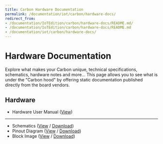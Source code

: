 ```yaml
---
title: Carbon Hardware Documentation
permalink: /documentation/iot/carbon/hardware-docs/
redirect_from:
- /documentation/IoTEdition/carbon/hardware-docs/README.md/
- /documentation/IoTEdition/carbon/hardware-docs/README.md
- /documentation/iot/carbon/hardware-docs/
---
```

# Hardware Documentation

Explore what makes your Carbon unique, technical specifications, schematics, hardware notes and more... This page allows you to see what is under the "Carbon hood" by offering static documentation published directly from the board vendors.

## Hardware

- Hardware User Manual ([View](hardware-user-manual.md))

***

- Schematics ([View](https://github.com/96boards/documentation/blob/master/iot/carbon/hardware-docs/Carbon_Schematics.pdf) / [Download](https://github.com/96boards/documentation/raw/master/iot/carbon/hardware-docs/Carbon_Schematics.pdf))
- Pinout Diagram ([View](https://github.com/96boards/documentation/blob/master/iot/carbon/hardware-docs/Carbon_Pinout.png) / [Download](https://github.com/96boards/documentation/raw/master/iot/carbon/hardware-docs/Carbon_Pinout.png))
- Block Image ([View](https://github.com/96boards/documentation/blob/master/iot/carbon/hardware-docs/Carbon_Block_V1.png) / [Download](https://github.com/96boards/documentation/raw/master/iot/carbon/hardware-docs/Carbon_Block_V1.png))
